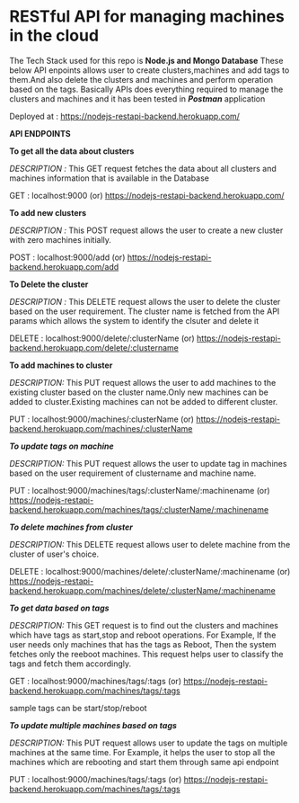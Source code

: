 # RESTful API for managing machines in the cloud

<b><strong></strong></b>

The Tech Stack used for this repo is **Node.js and Mongo Database**
These below API enpoints allows user to create clusters,machines and add tags to them.And also delete the clusters and machines and perform operation based on the tags.
Basically APIs does everything required to manage the clusters and machines and it has been tested in _**Postman**_ application


Deployed at : https://nodejs-restapi-backend.herokuapp.com/

**API ENDPOINTS**

<b>To get all the data about clusters</b>

_DESCRIPTION :_ This GET request fetches the data about all clusters and machines information that is available in the Database

GET : localhost:9000 (or) https://nodejs-restapi-backend.herokuapp.com/


<b>To add new clusters</b>

_DESCRIPTION :_ This POST request allows the user to create a new cluster with zero machines initially.

POST : localhost:9000/add (or) https://nodejs-restapi-backend.herokuapp.com/add

<b>To Delete the cluster</b>

_DESCRIPTION :_ This DELETE request allows the user to delete the cluster based on the user requirement. The cluster name is fetched from the API params which allows the system to identify the clsuter and delete it

DELETE : localhost:9000/delete/:clusterName (or) https://nodejs-restapi-backend.herokuapp.com/delete/:clustername

<b>To add machines to cluster</b>

_DESCRIPTION:_  This PUT request allows the user to add machines to the existing cluster based on the cluster name.Only new machines can be added to cluster.Existing machines can not be added to different cluster.

PUT : localhost:9000/machines/:clusterName (or) https://nodejs-restapi-backend.herokuapp.com/machines/:clusterName

<b>_To update tags on machine_</b>

_DESCRIPTION:_  This PUT request allows the user to update tag in machines based on the user requirement of clustername and machine name.

PUT : localhost:9000/machines/tags/:clusterName/:machinename (or) https://nodejs-restapi-backend.herokuapp.com/machines/tags/:clusterName/:machinename

<b>_To delete machines from cluster_</b>

_DESCRIPTION:_ This DELETE request allows user to delete machine from the cluster of user's choice.

DELETE : localhost:9000/machines/delete/:clusterName/:machinename (or) https://nodejs-restapi-backend.herokuapp.com/machines/delete/:clusterName/:machinename

<b>_To get data based on tags_</b>

_DESCRIPTION:_ This GET request is to find out the clusters and machines which have tags as start,stop and reboot operations. For Example, If the user needs only machines that has the tags as Reboot, Then the system fetches only the reeboot machines. This request helps user to classify the tags and fetch them accordingly.

GET : localhost:9000/machines/tags/:tags (or) https://nodejs-restapi-backend.herokuapp.com/machines/tags/:tags

sample tags can be start/stop/reboot

<b>_To update multiple machines based on tags_</b>

_DESCRIPTION:_ This PUT request allows user to update the tags on multiple machines at the same time. For Example, it helps the user to stop all the machines which are rebooting and start them through same api endpoint

PUT : localhost:9000/machines/tags/:tags (or) https://nodejs-restapi-backend.herokuapp.com/machines/tags/:tags




